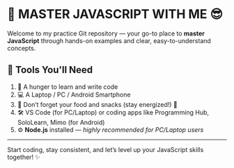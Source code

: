 # 🚀 MASTER JAVASCRIPT WITH ME 😎

Welcome to my practice Git repository — your go-to place to **master JavaScript** through hands-on examples and clear, easy-to-understand concepts.

## 🔧 Tools You'll Need

1. 🧠 A hunger to learn and write code  
2. 💻 A Laptop / PC / Android Smartphone  
3. 🍕 Don’t forget your food and snacks (stay energized!) 🫣  
4. 🛠️ VS Code (for PC/Laptop) or coding apps like Programming Hub, SoloLearn, Mimo (for Android)  
5. ⚙️ **Node.js** installed — _highly recommended for PC/Laptop users_  

---

Start coding, stay consistent, and let’s level up your JavaScript skills together! ✨
